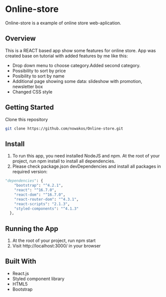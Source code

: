 # Online-store

Online-store is a example of online store web-aplication.

## Overview
This is a REACT based app show some features for online store. App was created base on tutorial with added features by me like this:
* Drop down menu to choose category.Added second category.
* Possibility to sort by price
* Posibility to sort by name
* Additional page showing some data: slideshow with promotion, newsletter box
* Changed CSS style


## Getting Started
Clone this repository
```bash
git clone https://github.com/nowakos/Online-store.git
```



## Install
1. To run this app, you need installed NodeJS and npm. At the root of your project, run npm install to install all dependencies.
2. Please check package.json devDependencies and install all packages in required version:

```python
"dependencies": {
    "bootstrap": "^4.2.1",
    "react": "^16.7.0",
    "react-dom": "^16.7.0",
    "react-router-dom": "^4.3.1",
    "react-scripts": "2.1.3",
    "styled-components": "^4.1.3"
  },
```

## Running the App
1. At the root of your project, run npm start
2. Visit http://localhost:3000/ in your browser

## Built With
* React.js 
* Styled component library 
* HTML5
* Bootstrap
